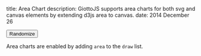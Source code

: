title: Area Chart
description: GiottoJS supports area charts for both svg and canvas elements by extending d3js area to canvas.
date: 2014 December 26

<div class="row" giotto='$html_url/giotto.json'>
    <div class="col-sm-10">
        <div data-aspect-ratio="2:1">
        <div giotto-paper></div>
        </div>
    </div>
    <div class="col-sm-2">
        <button class="btn btn-default" type="submit" ng-controller="GiottoTools as vm" ng-click="vm.randomize()">Randomize</button>
    </div>
</div>

Area charts are enabled by adding ``area`` to the ``draw`` list.
